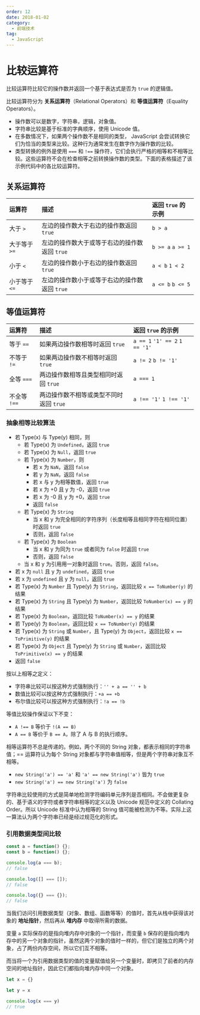 ```yaml
---
order: 12
date: 2018-01-02
category:
  - 前端技术
tag:
  - JavaScript
---
```


# 比较运算符

比较运算符比较它的操作数并返回一个基于表达式是否为 `true` 的逻辑值。

比较运算符分为 **关系运算符**（Relational Operators）和 **等值运算符**（Equality Operators）。

- 操作数可以是数字，字符串，逻辑，对象值。
- 字符串比较是基于标准的字典顺序，使用 Unicode 值。
- 在多数情况下，如果两个操作数不是相同的类型， JavaScript 会尝试转换它们为恰当的类型来比较。这种行为通常发生在数字作为操作数的比较。
- 类型转换的例外是使用 `===` 和 `!==` 操作符，它们会执行严格的相等和不相等比较。这些运算符不会在检查相等之前转换操作数的类型。下面的表格描述了该示例代码中的各比较运算符。

## 关系运算符

|运算符|描述|返回 `true` 的示例|
|:---|:---|:---|
|大于 `>`|左边的操作数大于右边的操作数返回 `true`|`b > a`|
|大于等于 `>=`|左边的操作数大于或等于右边的操作数返回 `true`|`b >= a` `a >= 1`|
|小于 `<`|左边的操作数小于右边的操作数返回 `true`|`a < b` `1 < 2`|
|小于等于 `<=`|左边的操作数小于或等于右边的操作数返回 `true`|`a <= b` `b <= 5`|

## 等值运算符

|运算符|描述|返回 `true` 的示例|
|:---|:---|:---|
|等于 `==`|如果两边操作数相等时返回 `true`|`a == 1` `'1' == 2` `1 == '1'`|
|不等于 `!=`|如果两边操作数不相等时返回 `true`|`a != 2` `b != '1'`|
|全等 `===`|两边操作数相等且类型相同时返回 `true`|`a === 1`|
|不全等 `!==`|两边操作数不相等或类型不同时返回 `true`|`a !== '1'` `1 !== '1'`|

### 抽象相等比较算法

- 若 Type(x) 与 Type(y) 相同，则
  - 若 Type(x) 为 `Undefined`，返回 `true`
  - 若 Type(x) 为 `Null`，返回 `true`
  - 若 Type(x) 为 `Number`，则
    - 若 x 为 `NaN`，返回 `false`
    - 若 y 为 `NaN`，返回 `false`
    - 若 x 与 y 为相等数值，返回 `true`
    - 若 x 为 +0 且 y 为 -0，返回 `true`
    - 若 x 为 -0 且 y 为 +0，返回 `true`
    - 返回 `false`
  - 若 Type(x) 为 `String`
    - 当 x 和 y 为完全相同的字符序列（长度相等且相同字符在相同位置）时返回 `true`
    - 否则，返回 `false`
  - 若 Type(x) 为 `Boolean`
    - 当 x 和 y 为同为 `true` 或者同为 `false` 时返回 `true`
    - 否则，返回 `false`
  - 当 x 和 y 为引用用一对象时返回 `true`。否则，返回 `false`。
- 若 x 为 `null` 且 y 为 `undefined`，返回 `true`
- 若 x 为 `undefined` 且 y 为 `null`，返回 `true`
- 若 Type(x) 为 `Number` 且 Type(y) 为 `String`，返回比较 `x == ToNumber(y)` 的结果
- 若 Type(x) 为 `String` 且 Type(y) 为 `Number`，返回比较 `ToNumber(x) == y` 的结果
- 若 Type(x) 为 `Boolean`，返回比较 `ToNumber(x) == y` 的结果
- 若 Type(y) 为 `Boolean`，返回比较 `x == ToNumber(y)` 的结果
- 若 Type(x) 为 `String` 或 `Number`，且 Type(y) 为 `Object`，返回比较 `x == ToPrimitive(y)` 的结果
- 若 Type(x) 为 `Object` 且 Type(y) 为 `String` 或 `Number`，返回比较 `ToPrimitive(x) == y` 的结果
- 返回 `false`

按以上相等之定义：

- 字符串比较可以按这种方式强制执行：`'' + a == '' + b`
- 数值比较可以按这种方式强制执行：`+a == +b`
- 布尔值比较可以按这种方式强制执行：`!a == !b`

等值比较操作保证以下不变：

- `A !== B` 等价于 `!(A == B)`
- `A == B` 等价于 `B == A`，除了 A 与 B 的执行顺序。

相等运算符不总是传递的。例如，两个不同的 String 对象，都表示相同的字符串值；== 运算符认为每个 String 对象都与字符串值相等，但是两个字符串对象互不相等。

- `new String('a') == 'a'` 和 `'a' == new String('a')` 皆为 `true`
- `new String('a') == new String('a')` 为 `false`

字符串比较使用的方式是简单地检测字符编码单元序列是否相同。不会做更复杂的、基于语义的字符或者字符串相等的定义以及 Unicode 规范中定义的 Collating Order。所以 Unicode 标准中认为相等的 String 值可能被检测为不等。实际上这一算法认为两个字符串已经是经过规范化的形式。

### 引用数据类型间比较

```js
const a = function() {};
const b = function() {};

console.log(a === b);
// false

console.log([] === []);
// false

console.log({} === {});
// false
```

当我们访问引用数据类型（对象、数组、函数等等）的值时，首先从栈中获得该对象的 **地址指针**，然后再从 **堆内存** 中取得所需的数据。

变量 `a` 实际保存的是指向堆内存中对象的一个指针，而变量 `b` 保存的是指向堆内存中的另一个对象的指针，虽然这两个对象的值时一样的，但它们是独立的两个对象，占了两份内存空间，所以它们互不相等。

而当将一个为引用数据类型的值的变量赋值给另一个变量时，即拷贝了前者的内存空间的地址指针，因此它们都指向堆内存中同一个对象。

```js
let x = {}

let y = x

console.log(x === y)
// true
```
